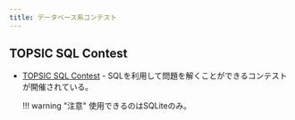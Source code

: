 ```yaml
---
title: データベース系コンテスト
---
```


## TOPSIC SQL Contest

- [TOPSIC SQL Contest](https://topsic-contest.jp/home) - SQLを利用して問題を解くことができるコンテストが開催されている。

    !!! warning "注意"
        使用できるのはSQLiteのみ。

